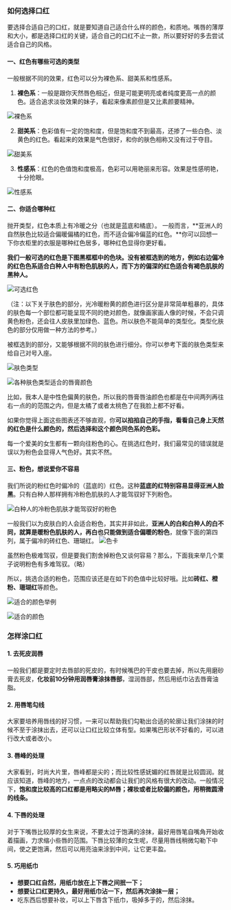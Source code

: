 
### 如何选择口红
要选择合适自己的口红，就是要知道自己适合什么样的颜色，和质地。嘴唇的薄厚和大小，都是选择口红的关键，适合自己的口红不止一款，所以要好好的多去尝试适合自己的风格。

#### 一、红色有哪些可选的类型
一般根据不同的效果，红色可以分为裸色系、甜美系和性感系。

1. **裸色系**：一般是跟你天然唇色相近，但是可能更明亮或者纯度更高一点的颜色。适合追求淡妆效果的妹子，看起来像素颜但是又比素颜要精神。

![裸色系](https://pic4.zhimg.com/cab15d702f62424f37ed0f035fe1ab8f_b.jpg)

2. **甜美系**：色彩值有一定的饱和度，但是饱和度不到最高，还掺了一些白色、淡黄色的红色。看起来的效果是气色很好，和你的肤色相称又没有过于夺目。

![甜美系](https://pic4.zhimg.com/d14ea98b08b162ade7bf7563967c49cb_b.jpg)

3. **性感系**：红色的色值饱和度极高，色彩可以用艳丽来形容。效果是性感明艳，十分抢眼。

![性感系](https://pic2.zhimg.com/d1eed8df2a43fbe46928cc5585bdee11_b.jpg)

#### 二、你适合哪种红
抛开类型，红色本质上有冷暖之分（也就是蓝底和橘底）。
一般而言，**亚洲人的自然肤色比较适合偏暖偏橘的红色，而不适合偏冷偏蓝的红色。**你可以回想一下你衣柜里的衣服是哪种红色居多，哪种红色显得你更好看。

**我们一般可选的红色是下图黑框框中的色块。没有被框选到的地方，例如右边偏冷的红色色系适合白种人中有粉色肌肤的人，而下方的偏深的红色适合有褐色肌肤的黑种人。**

![可选红色](https://pic4.zhimg.com/8983d7ff00f65a4d75afe88875b0837b_b.jpg)


（注：以下关于肤色的部分，光冷暖粉黄的颜色进行区分是非常简单粗暴的，具体的肤色每一个部位都可能呈现不同的绝对颜色，就像画家画人像的时候，不会只调黄色粉色，还会往人皮肤里加绿色、蓝色。所以肤色不能简单的类型化。类型化肤色的部分仅用做一种方法的参考。）

被框选到的部分，又能够根据不同的肤色进行细分。你可以参考下面的肤色类型来给自己对号入座。

![肤色类型](https://pic4.zhimg.com/835ec0f7eb4a23254337896de132e947_b.jpg)

![各种肤色类型适合的唇膏颜色](https://pic1.zhimg.com/670f4bd761fe4aae89ced9b1b253f240_b.jpg)

比如，我本人是中性色偏黄的肤色，所以我的唇膏唇油颜色也都是在中间两列再往右一点的的范围之内，但是太橘了或者太桃色了在我脸上都不好看。

如果你觉得上面这些图表还不够直观，你**可以掐掐自己的手指，看看自己身上天然的红色是什么颜色的，然后选择和这个颜色同色系的色彩。**

每一个爱美的女生都有一颗向往粉色的心。在挑选红色时，我们最常见的错误就是误以为粉色会显得人气色好。其实不然。

#### 三、粉色，想说爱你不容易

我们所说的粉红色时偏冷的（蓝底的）红色。这种**蓝底的红特别容易显得亚洲人脸黑**。只有白种人那样拥有冷粉色肌肤的人才能驾驭好下列粉色。

![白种人的冷粉色肌肤才能驾驭好的粉色](https://pic3.zhimg.com/3d117b8d0fd9fc76cf8cdcd428105ad2_b.jpg)

一般我们以为皮肤白的人会适合粉色，其实并非如此，**亚洲人的白和白种人的白不同，就算是暖粉色肌肤的人，再白也只能做到适合偏暖的粉色**，就像下面的第四列，属于偏冷的砖红色、珊瑚红。
![色卡](https://pic1.zhimg.com/670f4bd761fe4aae89ced9b1b253f240_b.jpg)

虽然粉色极难驾驭，但是要我们割舍掉粉色又谈何容易？那么，下面我来举几个栗子说明粉色有多难驾驭。（略）

所以，挑选合适的粉色，范围应该还是在如下的色值中比较好哦。比如**砖红、橙粉、珊瑚红**等颜色。

![适合的颜色举例](https://pic4.zhimg.com/d14ea98b08b162ade7bf7563967c49cb_b.jpg)

![适合的颜色](https://pic4.zhimg.com/2ae5c48e9708c4344587d747ecd6c52f_b.jpg)


### 怎样涂口红
#### 1. 去死皮润唇
一般我们都是要定时去唇部的死皮的，有时候嘴巴的干皮也要去掉，所以先用磨砂膏去死皮，**化妆前10分钟用润唇膏涂抹唇部**，湿润唇部，然后用纸巾沾去唇膏油脂。

#### 2. 用唇笔勾线
大家要培养用唇线的好习惯，一来可以帮助我们勾勒出合适的轮廓让我们涂抹的时候不至于涂抹出去，还可以让口红比较立体有型。如果嘴巴形状不好看的，可以进行改大或者改小。

#### 3. 唇峰的处理
大家看到，时尚大片里，唇峰都是尖的；而比较性感妩媚的红唇就是比较圆润。就应该知道，唇峰的地方，一点点的改动都会让我们的风格有很大的改动。一般情况下，**饱和度比较高的口红都是用略尖的M唇；裸妆或者比较偏的颜色，用稍微圆滑的线条。**

#### 4. 下唇的处理
对于下嘴唇比较厚的女生来说，不要太过于饱满的涂抹，最好用唇笔自嘴角开始收着描画，力求缩小些唇的范围。下唇比较薄的女生呢，尽量用唇线稍微勾勒下中间，使之更饱满，然后可以用亮油来涂到中间，让它更丰盈。

#### 5. 巧用纸巾
- **想要口红自然，用纸巾放在上下唇之间抿一下；**
- **想要让口红更持久，最好用纸巾沾一下，然后再次涂抹一层；**
- 吃东西后想要补妆，可以上下唇含下纸巾，吸掉多于的，然后涂抹。
